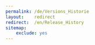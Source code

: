 ```yaml
---
permalink: /de/Versions_Historie
layout:    redirect
redirect:  /en/Release_History
sitemap:
    exclude: yes
---
```

